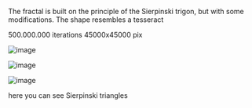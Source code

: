 The fractal is built on the principle of the Sierpinski trigon, but with some modifications. The shape resembles a tesseract

500.000.000 iterations 45000x45000 pix 

![image](https://github.com/user-attachments/assets/57f4a297-c7f0-4a3c-92db-1f790244c610)

![image](https://github.com/user-attachments/assets/719f7687-5327-4173-b27f-c7f7ad897afe)


![image](https://github.com/user-attachments/assets/b67ec42a-2325-4bba-b10d-f6d3a5e939ba)

here you can see Sierpinski triangles

